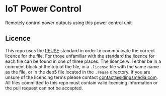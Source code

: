 <!-- 
SPDX-FileCopyrightText: 2022-2024 Sidings Media <contact@sidingsmedia.com>
SPDX-License-Identifier: MIT
-->

# IoT Power Control

Remotely control power outputs using this power control unit

## Licence
This repo uses the [REUSE](https://reuse.software) standard in order to
communicate the correct licence for the file. For those unfamiliar with
the standard the licence for each file can be found in one of three
places. The licence will either be in a comment block at the top of the
file, in a `.license` file with the same name as the file, or in the
dep5 file located in the `.reuse` directory. If you are unsure of the
licencing terms please contact
[contact@sidingsmedia.com](mailto:contact@sidingsmedia.com?subject=IoT%20Power%20Control).
All files committed to this repo must contain valid licencing
information or the pull request can not be accepted.
